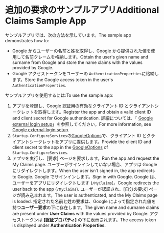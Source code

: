 # <a name="additional-claims-sample-app"></a><span data-ttu-id="9a172-101">追加の要求のサンプルアプリ</span><span class="sxs-lookup"><span data-stu-id="9a172-101">Additional Claims Sample App</span></span>

<span data-ttu-id="9a172-102">サンプルアプリでは、次の方法を示しています。</span><span class="sxs-lookup"><span data-stu-id="9a172-102">The sample app demonstrates how to:</span></span>

* <span data-ttu-id="9a172-103">Google からユーザーの名前と姓を取得し、Google から提供された値を使用して名前クレームを格納します。</span><span class="sxs-lookup"><span data-stu-id="9a172-103">Obtain the user's given name and surname from Google and store the name claims with the values provided by Google.</span></span>
* <span data-ttu-id="9a172-104">Google アクセストークンをユーザーの `AuthenticationProperties`に格納します。</span><span class="sxs-lookup"><span data-stu-id="9a172-104">Store the Google access token in the user's `AuthenticationProperties`.</span></span>

<span data-ttu-id="9a172-105">サンプルアプリを使用するには:</span><span class="sxs-lookup"><span data-stu-id="9a172-105">To use the sample app:</span></span>

1. <span data-ttu-id="9a172-106">アプリを登録し、Google 認証用の有効なクライアント ID とクライアントシークレットを取得します。</span><span class="sxs-lookup"><span data-stu-id="9a172-106">Register the app and obtain a valid client ID and client secret for Google authentication.</span></span> <span data-ttu-id="9a172-107">詳細については、「 [Google external login setup](https://docs.microsoft.com/aspnet/core/security/authentication/social/google-logins)」を参照してください。</span><span class="sxs-lookup"><span data-stu-id="9a172-107">For more information, see [Google external login setup](https://docs.microsoft.com/aspnet/core/security/authentication/social/google-logins).</span></span>
1. <span data-ttu-id="9a172-108">`Startup.ConfigureServices`の[GoogleOptions](https://docs.microsoft.com/dotnet/api/microsoft.aspnetcore.authentication.google.googleoptions)で、クライアント ID とクライアントシークレットをアプリに提供します。</span><span class="sxs-lookup"><span data-stu-id="9a172-108">Provide the client ID and client secret to the app in the [GoogleOptions](https://docs.microsoft.com/dotnet/api/microsoft.aspnetcore.authentication.google.googleoptions) of `Startup.ConfigureServices`.</span></span>
1. <span data-ttu-id="9a172-109">アプリを実行し、[要求] ページを要求します。</span><span class="sxs-lookup"><span data-stu-id="9a172-109">Run the app and request the My Claims page.</span></span> <span data-ttu-id="9a172-110">ユーザーがサインインしていない場合、アプリは Google にリダイレクトします。</span><span class="sxs-lookup"><span data-stu-id="9a172-110">When the user isn't signed in, the app redirects to Google.</span></span> <span data-ttu-id="9a172-111">Google でサインインします。</span><span class="sxs-lookup"><span data-stu-id="9a172-111">Sign in with Google.</span></span> <span data-ttu-id="9a172-112">Google は、ユーザーをアプリにリダイレクトします (`/MyClaims`)。</span><span class="sxs-lookup"><span data-stu-id="9a172-112">Google redirects the user back to the app (`/MyClaims`).</span></span> <span data-ttu-id="9a172-113">ユーザーが認証され、[自分の要求] ページが読み込まれます。</span><span class="sxs-lookup"><span data-stu-id="9a172-113">The user is authenticated, and the My Claims page is loaded.</span></span> <span data-ttu-id="9a172-114">指定された名前と姓の要求は、Google によって指定された値を持つ**ユーザー要求**の下に存在します。</span><span class="sxs-lookup"><span data-stu-id="9a172-114">The given name and surname claims are present under **User Claims** with the values provided by Google.</span></span> <span data-ttu-id="9a172-115">アクセストークンは **[認証プロパティ]** の下に表示されます。</span><span class="sxs-lookup"><span data-stu-id="9a172-115">The access token is displayed under **Authentication Properties**.</span></span>
